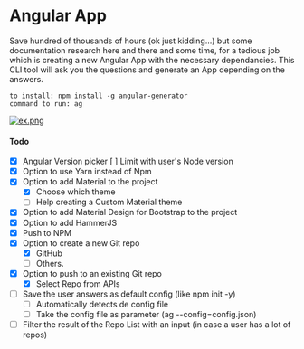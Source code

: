 # Angular App

Save hundred of thousands of hours (ok just kidding...) but some documentation research here and there and some time, for a tedious job which is creating a new Angular App with the necessary dependancies. This CLI tool will ask you the questions and generate an App depending on the answers.

```
to install: npm install -g angular-generator
command to run: ag
```

[![ex.png](https://i.postimg.cc/xdPgr6nR/ex.png)](https://postimg.cc/Mcv1VbcM)

#### Todo

- [x] Angular Version picker
      [ ] Limit with user's Node version
- [x] Option to use Yarn instead of Npm
- [x] Option to add Material to the project
  - [x] Choose which theme
  - [ ] Help creating a Custom Material theme
- [x] Option to add Material Design for Bootstrap to the project
- [x] Option to add HammerJS
- [x] Push to NPM
- [x] Option to create a new Git repo
  - [x] GitHub
  - [ ] Others.
- [x] Option to push to an existing Git repo
  - [x] Select Repo from APIs
- [ ] Save the user answers as default config (like npm init -y)
  - [ ] Automatically detects de config file
  - [ ] Take the config file as parameter (ag --config=config.json)
- [ ] Filter the result of the Repo List with an input (in case a user has a lot of repos)
